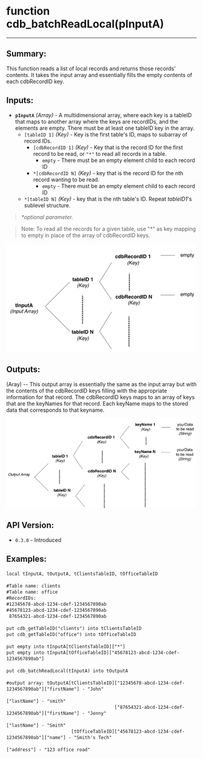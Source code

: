 # function cdb_batchReadLocal(pInputA)
---
## Summary:
This function reads a list of local records and returns those records' contents. It takes the input array and essentially fills the empty contents of each cdbRecordID key.

## Inputs:
* **`pInputA`** *(Array)* - A multidimensional array, where each key is a tableID that maps to another array where the keys are recordIDs, and the elements are empty. There must be at least one tableID key in the array.
    * `[tableID 1]` *(Key)* - Key is the first table's ID, maps to subarray of record IDs.
    	* `[cdbRecordID 1]` *(Key)* - Key that is the record ID for the first record to be read, or `"*"` to read all records in a table. 
    		* `empty` - There must be an empty element child to each record ID
    	* `*[cdbRecordID N]` *(Key)* - key that is the record ID for the nth record wanting to be read. 
    		* `empty` - There must be an empty element child to each record ID
    * `*[tableID N]` *(Key)* - key that is the nth table's ID. Repeat *tableID1*'s sublevel structure.

> _*optional parameter._

> Note: To read all the records for a given table, use "\*" as key mapping to empty in place of the array of cdbRecordID keys.

![BatchRead input diagram](../chartimages/deleteReadInput.png)
## Outputs:
(Aray) -- This output array is essentially the same as the input array but with the contents of the cdbRecordID keys filling with the appropriate information for that record. The cdbRecordID keys maps to an array of keys that are the keyNames for that record. Each keyName maps to the stored data that corresponds to that keyname.

![BatchRead output diagram](../chartimages/readOutput.png)


## API Version:
* `0.3.0` - Introduced

## Examples:
```
local tInputA, tOutputA, tClientsTableID, tOfficeTableID

#Table name: clients											   #Table name: office				
#RecordIDs: 
#12345678-abcd-1234-cdef-1234567890ab	   					   #45678123-abcd-1234-cdef-1234567890ab
 87654321-abcd-1234-cdef-1234567890ab

put cdb_getTableID("clients") into tClientsTableID                                       
put cdb_getTableID("office") into tOfficeTableID
     
put empty into tInputA[tClientsTableID]["*"]
put empty into tInputA[tOfficeTableID]["45678123-abcd-1234-cdef-1234567890ab"]
     
put cdb_batchReadLocal(tInputA) into tOutputA

#output array: tOutputA[tClientsTableID]["12345678-abcd-1234-cdef-1234567890ab"]["firstName"] - "John"
																				["lastName"] - "smith"
                                        ["87654321-abcd-1234-cdef-1234567890ab"]["firstName"] - "Jenny"
                                        										["lastName"] - "Smith"
                        [tOfficeTableID]["45678123-abcd-1234-cdef-1234567890ab"]["name"] - "Smith's Tech"
                       														 ["address"] - "123 office road"
                                                                             
```

